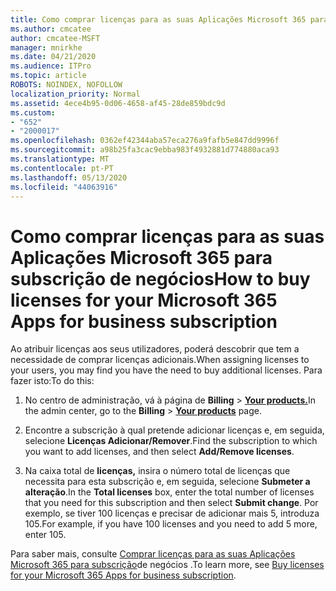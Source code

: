```yaml
---
title: Como comprar licenças para as suas Aplicações Microsoft 365 para subscrição de negócios
ms.author: cmcatee
author: cmcatee-MSFT
manager: mnirkhe
ms.date: 04/21/2020
ms.audience: ITPro
ms.topic: article
ROBOTS: NOINDEX, NOFOLLOW
localization_priority: Normal
ms.assetid: 4ece4b95-0d06-4658-af45-28de859bdc9d
ms.custom:
- "652"
- "2000017"
ms.openlocfilehash: 0362ef42344aba57eca276a9fafb5e847dd9996f
ms.sourcegitcommit: a98b25fa3cac9ebba983f4932881d774880aca93
ms.translationtype: MT
ms.contentlocale: pt-PT
ms.lasthandoff: 05/13/2020
ms.locfileid: "44063916"
---
```

# <a name="how-to-buy-licenses-for-your-microsoft-365-apps-for-business-subscription"></a><span data-ttu-id="10c29-102">Como comprar licenças para as suas Aplicações Microsoft 365 para subscrição de negócios</span><span class="sxs-lookup"><span data-stu-id="10c29-102">How to buy licenses for your Microsoft 365 Apps for business subscription</span></span>

<span data-ttu-id="10c29-103">Ao atribuir licenças aos seus utilizadores, poderá descobrir que tem a necessidade de comprar licenças adicionais.</span><span class="sxs-lookup"><span data-stu-id="10c29-103">When assigning licenses to your users, you may find you have the need to buy additional licenses.</span></span> <span data-ttu-id="10c29-104">Para fazer isto:</span><span class="sxs-lookup"><span data-stu-id="10c29-104">To do this:</span></span>
  
1. <span data-ttu-id="10c29-105">No centro de administração, vá à página de **Billing** \> **[Your products.](https://go.microsoft.com/fwlink/p/?linkid=842054)**</span><span class="sxs-lookup"><span data-stu-id="10c29-105">In the admin center, go to the **Billing** \> **[Your products](https://go.microsoft.com/fwlink/p/?linkid=842054)** page.</span></span>

2. <span data-ttu-id="10c29-106">Encontre a subscrição à qual pretende adicionar licenças e, em seguida, selecione **Licenças Adicionar/Remover**.</span><span class="sxs-lookup"><span data-stu-id="10c29-106">Find the subscription to which you want to add licenses, and then select **Add/Remove licenses**.</span></span>

3. <span data-ttu-id="10c29-107">Na caixa total de **licenças,** insira o número total de licenças que necessita para esta subscrição e, em seguida, selecione **Submeter a alteração**.</span><span class="sxs-lookup"><span data-stu-id="10c29-107">In the **Total licenses** box, enter the total number of licenses that you need for this subscription and then select **Submit change**.</span></span> <span data-ttu-id="10c29-108">Por exemplo, se tiver 100 licenças e precisar de adicionar mais 5, introduza 105.</span><span class="sxs-lookup"><span data-stu-id="10c29-108">For example, if you have 100 licenses and you need to add 5 more, enter 105.</span></span>

<span data-ttu-id="10c29-109">Para saber mais, consulte [Comprar licenças para as suas Aplicações Microsoft 365 para subscrição](https://docs.microsoft.com/office365/admin/subscriptions-and-billing/buy-licenses)de negócios .</span><span class="sxs-lookup"><span data-stu-id="10c29-109">To learn more, see [Buy licenses for your Microsoft 365 Apps for business subscription](https://docs.microsoft.com/office365/admin/subscriptions-and-billing/buy-licenses).</span></span>